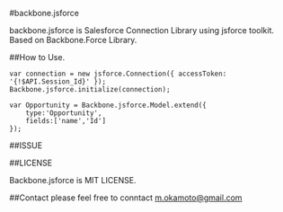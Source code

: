 #backbone.jsforce

backbone.jsforce is Salesforce Connection Library using jsforce toolkit.
Based on Backbone.Force Library.

##How to Use.

    var connection = new jsforce.Connection({ accessToken: '{!$API.Session_Id}' });
    Backbone.jsforce.initialize(connection);

    var Opportunity = Backbone.jsforce.Model.extend({
        type:'Opportunity',
        fields:['name','Id']
    });

##ISSUE



##LICENSE

  Backbone.jsforce is MIT LICENSE.


##Contact
  please feel free to conntact m.okamoto@gmail.com
